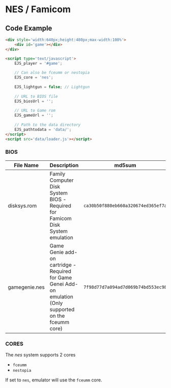 # NES / Famicom

## Code Example

```html
<div style='width:640px;height:480px;max-width:100%'>
    <div id='game'></div>
</div>

<script type='text/javascript'>
    EJS_player = '#game';
    
    // Can also be fceumm or nestopia
    EJS_core = 'nes';
    
    EJS_lightgun = false; // Lightgun
    
    // URL to BIOS file
    EJS_biosUrl = '';
    
    // URL to Game rom
    EJS_gameUrl = '';
    
    // Path to the data directory
    EJS_pathtodata = 'data/';
</script>
<script src='data/loader.js'></script>
```

### BIOS

|  File Name  |  Description  |    md5sum   |
| ----------- | ------------- | ----------- |
| disksys.rom | Family Computer Disk System BIOS -<br> Required for Famicom Disk System emulation  | `ca30b50f880eb660a320674ed365ef7a` |
| gamegenie.nes | Game Genie add-on cartridge -<br> Required for Game Genei Add-on emulation<br> (Only supported on the fceumm core) | `7f98d77d7a094ad7d069b74bd553ec98` |

### CORES

The *nes* system supports 2 cores
- `fceumm`
- `nestopia`

If set to `nes`, emulator will use the `fceumm` core.
